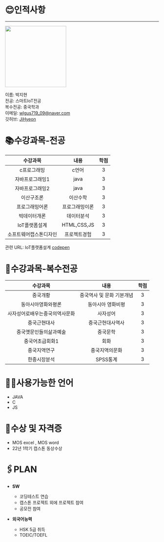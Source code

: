 # 😊인적사항   
***

<image src = 나.jpg height=200 width=200>  

  
  이름: 박지현   
  전공: 스마트IoT전공   
  복수전공: 중국학과   
  이메일: wlgus719_09@naver.com    
  깃허브: [JiHyeon](https://github.com/JiHyeoniii/github)
  
# 📚수강과목-전공
  
  |**수강과목**|**내용**|**학점**|  
  |:---:|:---:|:---:|
  |c프로그래밍|c언어|3|   
  |자바프로그래밍1|java|3|
  |자바프로그래밍2|java|3|
  |이산구조론|이산수학|3|
  |프로그래밍어론|프로그래밍이론|3|
  |빅데이터개론|데이터분석|3|
  |IoT플랫폼설계|HTML,CSS,JS|3|
  |소프트웨어캡스톤디자인|프로젝트경험|3|
  
  관련 URL: IoT플랫폼설계 [codepen](https://codepen.io/your-work)
  
# 📖수강과목-복수전공
  
  |**수강과목**|**내용**|**학점**|    
  |:---:|:---:|:---:|
  |중국개황|중국역사 및 문화 기본개념|3|  
  |동아시아영화와평론|동아시아 영화비평|3|
  |사자성어로배우는중국의역사문화|사자성어|3|
  |중국근현대사|중국근현대사역사|3|
  |중국옛문인들의삶과예술|중국문학|3|
  |중국어초급회화1|회화|3|
  |중국지역연구|중국지역의문화|3|
  |한중시장분석|SPSS통계|3|

# 👩‍💻사용가능한 언어
  
  - JAVA   
  - C   
  - JS   
  
# 🏅수상 및 자격증
  
  - MOS excel , MOS word    
  - 22년 1학기 캡스톤 동상수상   
  
  
# 🖇PLAN
  
 - **SW**    
    - 코딩테스트 연습     
    - 캡스톤 프로젝트 외에 프로젝트 참여    
    - 공모전 참여    
  
 - **외국어능력**    
    - HSK 5급 취득    
    - TOEIC/TOEFL     
  

